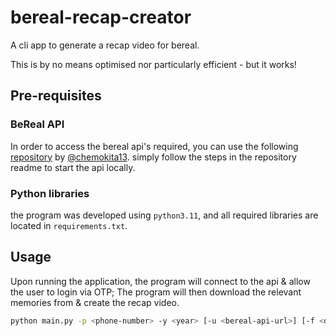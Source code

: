 # bereal-recap-creator
 A cli app to generate a recap video for bereal.

This is by no means optimised nor particularly efficient - but it works!

## Pre-requisites

### BeReal API
In order to access the bereal api's required, you can use the following [repository](https://github.com/chemokita13/beReal-api) by [@chemokita13](https://github.com/chemokita13). simply follow the steps in the repository readme to start the api locally.

### Python libraries

the program was developed using `python3.11`, and all required libraries are located in `requirements.txt`.

## Usage

Upon running the application, the program will connect to the api & allow the user to login via OTP; The program will then download the relevant memories from & create the recap video.


 ```bash
 python main.py -p <phone-number> -y <year> [-u <bereal-api-url>] [-f <desired-fps>]
 ```
